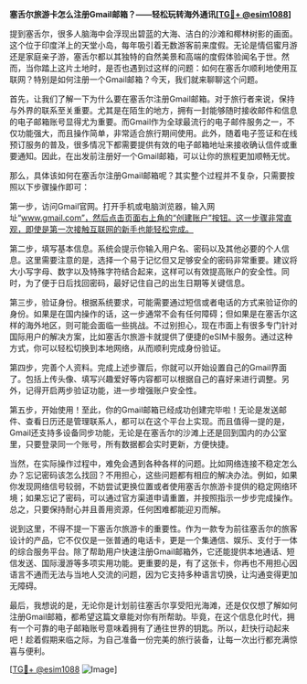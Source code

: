 **塞舌尔旅游卡怎么注册Gmail邮箱？——轻松玩转海外通讯[[TG💪+ @esim1088](https://t.me/s/esim1088)]**

提到塞舌尔，很多人脑海中会浮现出碧蓝的大海、洁白的沙滩和椰林树影的画面。这个位于印度洋上的天堂小岛，每年吸引着无数游客前来度假。无论是情侣蜜月游还是家庭亲子游，塞舌尔都以其独特的自然美景和高端的度假体验闻名于世。然而，当你踏上这片土地时，是否也遇到过这样的问题：如何在塞舌尔顺利地使用互联网？特别是如何注册一个Gmail邮箱？今天，我们就来聊聊这个问题。

首先，让我们了解一下为什么要在塞舌尔注册Gmail邮箱。对于旅行者来说，保持与外界的联系至关重要。尤其是在陌生的地方，拥有一封能够随时接收邮件和信息的电子邮箱账号显得尤为重要。而Gmail作为全球最流行的电子邮件服务之一，不仅功能强大，而且操作简单，非常适合旅行期间使用。此外，随着电子签证和在线预订服务的普及，很多情况下都需要提供有效的电子邮箱地址来接收确认信件或重要通知。因此，在出发前注册好一个Gmail邮箱，可以让你的旅程更加顺畅无忧。

那么，具体该如何在塞舌尔注册Gmail邮箱呢？其实整个过程并不复杂，只需要按照以下步骤操作即可：

第一步，访问Gmail官网。打开手机或电脑浏览器，输入网址“www.gmail.com”，然后点击页面右上角的“创建账户”按钮。这一步骤非常直观，即使是第一次接触互联网的新手也能轻松完成。

第二步，填写基本信息。系统会提示你输入用户名、密码以及其他必要的个人信息。这里需要注意的是，选择一个易于记忆但又足够安全的密码非常重要。建议将大小写字母、数字以及特殊字符结合起来，这样可以有效提高账户的安全性。同时，为了便于日后找回密码，最好记住自己的出生日期等关键信息。

第三步，验证身份。根据系统要求，可能需要通过短信或者电话的方式来验证你的身份。如果是在国内操作的话，这一步通常不会有任何障碍；但如果是在塞舌尔这样的海外地区，则可能会面临一些挑战。不过别担心，现在市面上有很多专门针对国际用户的解决方案，比如塞舌尔旅游卡就提供了便捷的eSIM卡服务。通过这种方式，你可以轻松切换到本地网络，从而顺利完成身份验证。

第四步，完善个人资料。完成上述步骤后，你就可以开始设置自己的Gmail界面了。包括上传头像、填写兴趣爱好等内容都可以根据自己的喜好来进行调整。另外，记得开启两步验证功能，进一步增强账户安全性。

第五步，开始使用！至此，你的Gmail邮箱已经成功创建完毕啦！无论是发送邮件、查看日历还是管理联系人，都可以在这个平台上实现。而且值得一提的是，Gmail还支持多设备同步功能，无论是在塞舌尔的沙滩上还是回到国内的办公室里，只要登录同一个账号，所有数据都会实时更新，方便快捷。

当然，在实际操作过程中，难免会遇到各种各样的问题。比如网络连接不稳定怎么办？忘记密码该怎么找回？不用担心，这些问题都有相应的解决办法。例如，如果你发现网络信号较弱，不妨尝试更换位置或者使用塞舌尔旅游卡提供的稳定网络环境；如果忘记了密码，可以通过官方渠道申请重置，并按照指示一步步完成操作。总之，只要保持耐心并且善用资源，任何困难都能迎刃而解。

说到这里，不得不提一下塞舌尔旅游卡的重要性。作为一款专为前往塞舌尔的旅客设计的产品，它不仅仅是一张普通的电话卡，更是一个集通信、娱乐、支付于一体的综合服务平台。除了帮助用户快速注册Gmail邮箱外，它还能提供本地通话、短信发送、国际漫游等多项实用功能。更重要的是，有了这张卡，你再也不用担心因语言不通而无法与当地人交流的问题，因为它支持多种语言切换，让沟通变得更加无障碍。

最后，我想说的是，无论你是计划前往塞舌尔享受阳光海滩，还是仅仅想了解如何注册Gmail邮箱，都希望这篇文章能对你有所帮助。毕竟，在这个信息化时代，拥有一个可靠的电子邮箱账号意味着拥有了通往世界的钥匙。所以，赶快行动起来吧！趁着假期来临之际，为自己准备一份完美的旅行装备，让每一次出行都充满惊喜与便利。

[[TG💪+ @esim1088](https://t.me/s/esim1088) ![Image](https://i.postimg.cc/4NQfJmqS/Snipaste-2025-05-13-00-14-12.png)]